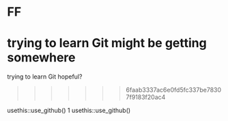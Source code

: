 # FF
trying to learn Git
might be getting somewhere
=======
trying to learn Git 
hopeful?
>>>>>>> 6faab3337ac6e0fd5fc337be78307f9183f20ac4

usethis::use_github()
1
usethis::use_github()

